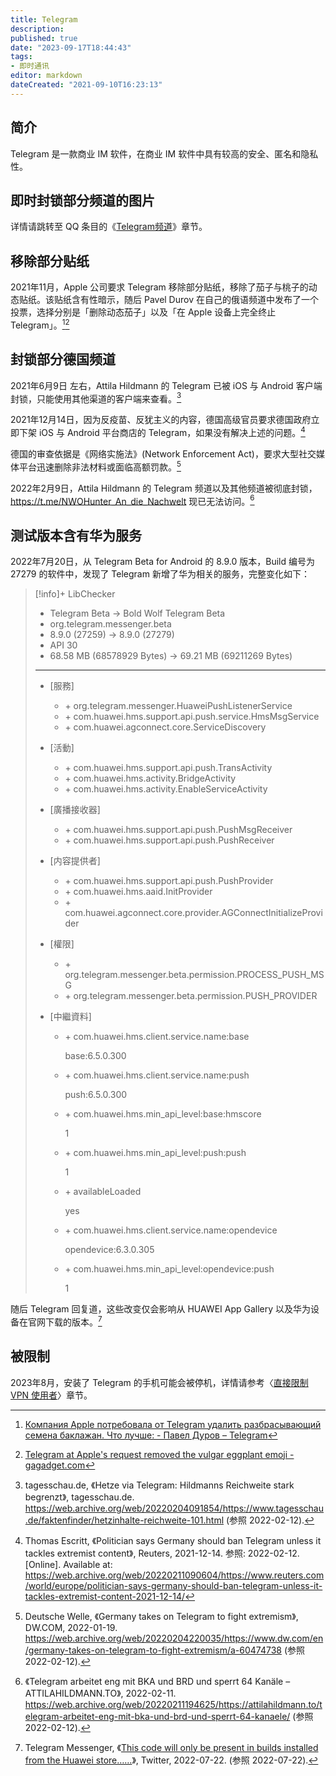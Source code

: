 ```yaml
---
title: Telegram
description:
published: true
date: "2023-09-17T18:44:43"
tags:
- 即时通讯
editor: markdown
dateCreated: "2021-09-10T16:23:13"
---
```


## 简介

Telegram 是一款商业 IM 软件，在商业 IM 软件中具有较高的安全、匿名和隐私性。

## 即时封锁部分频道的图片

详情请跳转至 QQ 条目的《[Telegram频道](/company/腾讯/QQ.md#telegram频道)》章节。

## 移除部分贴纸

2021年11月，Apple 公司要求 Telegram 移除部分贴纸，移除了茄子与桃子的动态贴纸。该贴纸含有性暗示，随后 Pavel Durov 在自己的俄语频道中发布了一个投票，选择分别是「删除动态茄子」以及「在 Apple 设备上完全终止 Telegram」。[^dr37][^406]

[^dr37]: [Компания Apple потребовала от Telegram удалить разбрасывающий семена баклажан. Что лучше: - Павел Дуров – Telegram](https://web.archive.org/web/20211127055721/https://t.me/s/durov_russia/37)

[^406]: [Telegram at Apple's request removed the vulgar eggplant emoji - gagadget.com](https://web.archive.org/web/20211128062406/https://gagadget.com/en/91773-telegram-at-apples-request-removed-the-vulgar-eggplant-emoji/)

## 封锁部分德国频道

2021年6月9日 左右，Attila Hildmann 的 Telegram 已被 iOS 与 Android 客户端封锁，只能使用其他渠道的客户端来查看。[^101]

[^101]: tagesschau.de, 《Hetze via Telegram: Hildmanns Reichweite stark begrenzt》, tagesschau.de. <https://web.archive.org/web/20220204091854/https://www.tagesschau.de/faktenfinder/hetzinhalte-reichweite-101.html> (参照 2022-02-12).


2021年12月14日，因为反疫苗、反犹主义的内容，德国高级官员要求德国政府立即下架 iOS 与 Android 平台商店的 Telegram，如果没有解决上述的问题。[^psgsb]

[^psgsb]: Thomas Escritt, 《Politician says Germany should ban Telegram unless it tackles extremist content》, Reuters, 2021-12-14. 参照: 2022-02-12. [Online]. Available at: <https://web.archive.org/web/20220211090604/https://www.reuters.com/world/europe/politician-says-germany-should-ban-telegram-unless-it-tackles-extremist-content-2021-12-14/>

德国的审查依据是《网络实施法》(Network Enforcement Act)，要求大型社交媒体平台迅速删除非法材料或面临高额罚款。[^60474738]

[^60474738]: Deutsche Welle, 《Germany takes on Telegram to fight extremism》, DW.COM, 2022-01-19. <https://web.archive.org/web/20220204220035/https://www.dw.com/en/germany-takes-on-telegram-to-fight-extremism/a-60474738> (参照 2022-02-12).

2022年2月9日，Attila Hildmann 的 Telegram 频道以及其他频道被彻底封锁，<https://t.me/NWOHunter_An_die_Nachwelt> 现已无法访问。[^64-ka]

[^64-ka]: 《Telegram arbeitet eng mit BKA und BRD und sperrt 64 Kanäle – ATTILAHILDMANN.TO》, 2022-02-11. <https://web.archive.org/web/20220211194625/https://attilahildmann.to/telegram-arbeitet-eng-mit-bka-und-brd-und-sperrt-64-kanaele/> (参照 2022-02-12).

## 测试版本含有华为服务

2022年7月20日，从 Telegram Beta for Android 的 8.9.0 版本，Build 编号为 27279 的软件中，发现了 Telegram 新增了华为相关的服务，完整变化如下：

> [!info]+ LibChecker
>
> +   Telegram Beta → Bold Wolf Telegram Beta
> +   org.telegram.messenger.beta
> +   8.9.0 (27259) → 8.9.0 (27279)
> +   API 30
> +   68.58 MB (68578929 Bytes) → 69.21 MB (69211269 Bytes)
> 
> ---
>
> +   [服務]
>
>     +   \+ org.telegram.messenger.HuaweiPushListenerService
>     +   \+ com.huawei.hms.support.api.push.service.HmsMsgService
>     +   \+ com.huawei.agconnect.core.ServiceDiscovery
>
> +   [活動]
>
>     +   \+ com.huawei.hms.support.api.push.TransActivity
>     +   \+ com.huawei.hms.activity.BridgeActivity
>     +   \+ com.huawei.hms.activity.EnableServiceActivity
>
> +   [廣播接收器]
>
>     +   \+ com.huawei.hms.support.api.push.PushMsgReceiver
>     +   \+ com.huawei.hms.support.api.push.PushReceiver
>
> +   [内容提供者]
>
>     +   \+ com.huawei.hms.support.api.push.PushProvider
>     +   \+ com.huawei.hms.aaid.InitProvider
>     +   \+ com.huawei.agconnect.core.provider.AGConnectInitializeProvider
>
> +   [權限]
>
>     +   \+ org.telegram.messenger.beta.permission.PROCESS_PUSH_MSG
>     +   \+ org.telegram.messenger.beta.permission.PUSH_PROVIDER
>
> +   [中繼資料]
>
>     +   \+ com.huawei.hms.client.service.name:base
>
>         base:6.5.0.300
>
>     +   \+ com.huawei.hms.client.service.name:push
>
>         push:6.5.0.300
>
>     +   \+ com.huawei.hms.min_api_level:base:hmscore
>
>         1
>
>     +   \+ com.huawei.hms.min_api_level:push:push
>
>         1
>
>     +   \+ availableLoaded
>
>         yes
>
>     +   \+ com.huawei.hms.client.service.name:opendevice
>
>         opendevice:6.3.0.305
>
>     +   \+ com.huawei.hms.min_api_level:opendevice:push
>
>         1

随后 Telegram 回复道，这些改变仅会影响从 HUAWEI App Gallery 以及华为设备在官网下载的版本。[^1550242842076856320]

[^1550242842076856320]: Telegram Messenger, 《[This code will only be present in builds installed from the Huawei store……](https://web.archive.org/web/20220722044612/https://twitter.com/telegram/status/1550242842076856320)》, Twitter, 2022-07-22. (参照 2022-07-22).

## 被限制

2023年8月，安装了 Telegram 的手机可能会被停机，详情请参考〈[直接限制 VPN 使用者](/censorship/技术/GFW.md#2023年8月-直接限制-vpn-使用者)〉章节。
